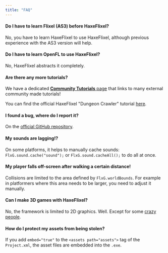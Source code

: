 ```yaml
---
title: "FAQ"
---
```

#### Do I have to learn Flixel (AS3) before HaxeFlixel?
No, you have to learn HaxeFlixel to use HaxeFlixel, although previous experience with the AS3 version will help.

#### Do I have to learn OpenFL to use HaxeFlixel?
No, HaxeFlixel abstracts it completely.

#### Are there any more tutorials?
We have a dedicated [**Community Tutorials** page](https://haxeflixel.com/documentation/community-tutorials) that links to many external community made tutorials! 

You can find the official HaxeFlixel "Dungeon Crawler" tutorial [here](https://haxeflixel.com/documentation/tutorial/).

#### I found a bug, where do I report it?
On the [official GitHub repository](https://github.com/HaxeFlixel/flixel/issues).

#### My sounds are lagging!?
On some platforms, it helps to manually cache sounds: `FlxG.sound.cache("sound");` or `FlxG.sound.cacheAll();` to do all at once.

#### My player falls off-screen after walking a certain distance!
Collisions are limited to the area defined by `FlxG.worldBounds`. For example in platformers where this area needs to be larger, you need to adjust it manually.

#### Can I make 3D games with HaxeFlixel?
No, the framework is limited to 2D graphics. Well. Except for some [crazy](https://github.com/01010111/flixel-depth) [people](https://github.com/AustinEast/haxeflixel-3D).

#### How do I protect my assets from being stolen?
If you add `embed="true"` to the `<assets path="assets">` tag of the `Project.xml`, the asset files are embedded into the `.exe`.
